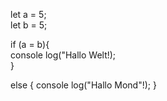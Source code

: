 let a = 5;   
let b = 5;

 if (a = b){  
    console log("Hallo Welt!);  
}

else {
    console log("Hallo Mond"!);
}

